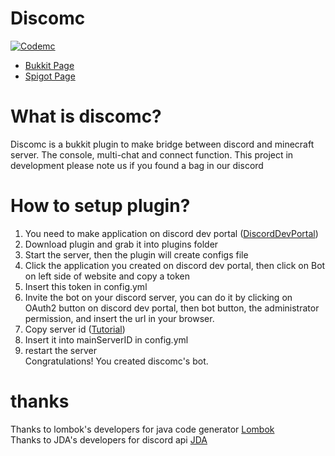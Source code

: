 # Discomc
[![Codemc](https://ci.codemc.io/buildStatus/icon?job=Jenya705%2FDiscomc)](https://ci.codemc.io/job/Jenya705/job/Discomc/lastBuild/)
* [Bukkit Page](https://dev.bukkit.org/projects/discomc)
* [Spigot Page](https://www.spigotmc.org/resources/discomc.88199/)
# What is discomc?
Discomc is a bukkit plugin to make bridge between discord and minecraft server. 
The console, multi-chat and connect function.
This project in development please note us if you found a bag in our discord
# How to setup plugin?
1. You need to make application on discord dev portal ([DiscordDevPortal](https://discord.com/developers/applications))
2. Download plugin and grab it into plugins folder
3. Start the server, then the plugin will create configs file
4. Click the application you created on discord dev portal, then click on Bot on left side of website and copy a token
5. Insert this token in config.yml
6. Invite the bot on your discord server, you can do it by clicking on OAuth2 button on discord dev portal, then bot button, the administrator permission, and insert the url in your browser.
7. Copy server id ([Tutorial](https://support.discord.com/hc/en-us/articles/206346498-Where-can-I-find-my-User-Server-Message-ID-))
8. Insert it into mainServerID in config.yml
9. restart the server <br>
Congratulations! You created discomc's bot.
# thanks
Thanks to lombok's developers for java code generator [Lombok](https://projectlombok.org/) <br>
Thanks to JDA's developers for discord api [JDA](https://github.com/DV8FromTheWorld/JDA) <br>
